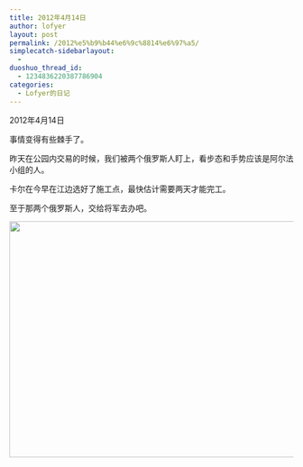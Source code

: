 ```yaml
---
title: 2012年4月14日
author: lofyer
layout: post
permalink: /2012%e5%b9%b44%e6%9c%8814%e6%97%a5/
simplecatch-sidebarlayout:
  - 
duoshuo_thread_id:
  - 1234836220387786904
categories:
  - Lofyer的日记
---
```

2012年4月14日

事情变得有些棘手了。

昨天在公园内交易的时候，我们被两个俄罗斯人盯上，看步态和手势应该是阿尔法小组的人。

卡尔在今早在江边选好了施工点，最快估计需要两天才能完工。

至于那两个俄罗斯人，交给将军去办吧。

[<img class="alignnone size-full wp-image-1150" title="1149" src="http://lofyer.org/wp-content/uploads/2012/04/1149.jpg" alt="" width="636" height="419" />][1]

 [1]: http://lofyer.org/wp-content/uploads/2012/04/1149.jpg